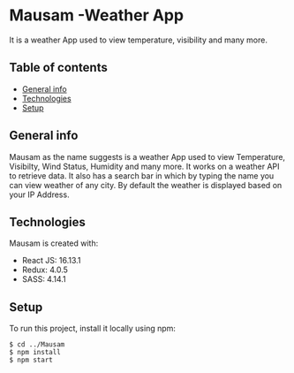 # Mausam -Weather App
It is a weather App used to view temperature, visibility and many more.

## Table of contents
* [General info](#general-info)
* [Technologies](#technologies)
* [Setup](#setup)

## General info
Mausam as the name suggests is a weather App used to view Temperature, Visibilty, Wind Status, Humidity and many more. It works on a weather API to retrieve data. It also has a search bar in which by typing the name you can view weather of any city. By default the weather is displayed based on your IP Address.

## Technologies
Mausam is created with:
* React JS: 16.13.1
* Redux: 4.0.5
* SASS: 4.14.1

## Setup
To run this project, install it locally using npm:

```
$ cd ../Mausam
$ npm install
$ npm start
```
